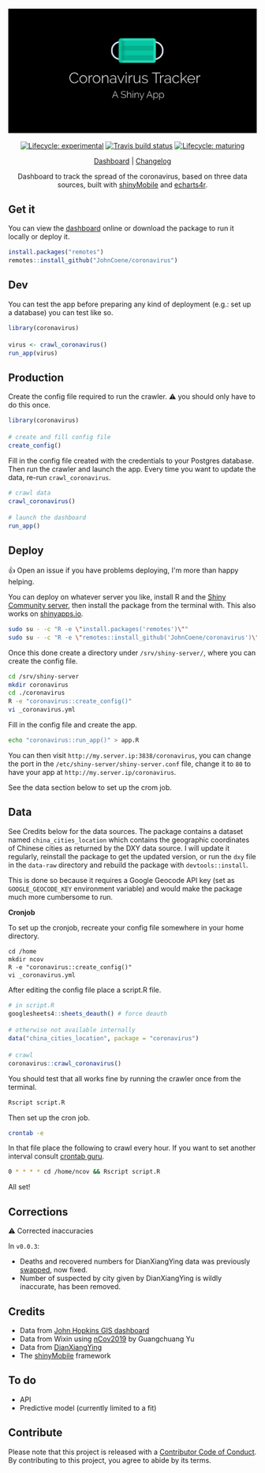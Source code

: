 <div align="center">

![](/inst/app/www/coronavirus.png)

<!-- badges: start -->
[![Lifecycle: experimental](https://img.shields.io/badge/lifecycle-experimental-orange.svg)](https://www.tidyverse.org/lifecycle/#experimental)
[![Travis build status](https://travis-ci.org/JohnCoene/coronavirus.svg?branch=master)](https://travis-ci.org/JohnCoene/coronavirus)
[![Lifecycle: maturing](https://img.shields.io/badge/lifecycle-maturing-blue.svg)](https://www.tidyverse.org/lifecycle/#maturing)
<!-- badges: end -->

[Dashboard](https://shiny.john-coene.com/coronavirus) | [Changelog](NEWS.md) 

Dashboard to track the spread of the coronavirus, based on three data sources, built with [shinyMobile](https://rinterface.github.io/shinyMobile/) and [echarts4r](https://echarts4r.john-coene.com/).

</div>

## Get it

You can view the [dashboard](https://shiny.john-coene.com/coronavirus) online or download the package to run it locally or deploy it.

``` r
install.packages("remotes")
remotes::install_github("JohnCoene/coronavirus")
```

## Dev

You can test the app before preparing any kind of deployment (e.g.: set up a database) you can test like so.

```r
library(coronavirus)

virus <- crawl_coronavirus()
run_app(virus)
```

## Production

Create the config file required to run the crawler. :warning: you should only have to do this once.

``` r
library(coronavirus)

# create and fill config file
create_config()
```

Fill in the config file created with the credentials to your Postgres database. Then run the crawler and launch the app. Every time you want to update the data, re-run `crawl_coronavirus`.

```r
# crawl data
crawl_coronavirus()

# launch the dashboard
run_app()
```

## Deploy

:+1: Open an issue if you have problems deploying, I'm more than happy helping.

You can deploy on whatever server you like, install R and the [Shiny Community server](https://rstudio.com/products/shiny/download-server/), then install the package from the terminal with. This also works on [shinyapps.io](https://www.shinyapps.io/).

```bash
sudo su - -c "R -e \"install.packages('remotes')\""
sudo su - -c "R -e \"remotes::install_github('JohnCoene/coronavirus')\""
```

Once this done create a directory under `/srv/shiny-server/`, where you can create the config file.

```bash
cd /srv/shiny-server
mkdir coronavirus
cd ./coronavirus
R -e "coronavirus::create_config()"
vi _coronavirus.yml
```

Fill in the config file and create the app.

```bash
echo "coronavirus::run_app()" > app.R 
```

You can then visit `http://my.server.ip:3838/coronavirus`, you can change the port in the `/etc/shiny-server/shiny-server.conf` file, change it to `80` to have your app at `http://my.server.ip/coronavirus`.

See the data section below to set up the crom job.

## Data

See Credits below for the data sources. The package contains a dataset named `china_cities_location` which contains the geographic coordinates of Chinese cities as returned by the DXY data source. I will update it regularly, reinstall the package to get the updated version, or run the `dxy` file in the `data-raw` directory and rebuild the package with `devtools::install`. 

This is done so because it requires a Google Geocode API key (set as `GOOGLE_GEOCODE_KEY` environment variable) and would make the package much more cumbersome to run.

**Cronjob**

To set up the cronjob, recreate your config file somewhere in your home directory.

```
cd /home
mkdir ncov
R -e "coronavirus::create_config()"
vi _coronavirus.yml
```

After editing the config file place a script.R file.

```r
# in script.R
googlesheets4::sheets_deauth() # force deauth 

# otherwise not available internally
data("china_cities_location", package = "coronavirus")

# crawl
coronavirus::crawl_coronavirus()
```

You should test that all works fine by running the crawler once from the terminal.

```bash
Rscript script.R
```

Then set up the cron job.

```bash
crontab -e
```

In that file place the following to crawl every hour. If you want to set another interval consult [crontab guru](https://crontab.guru/).

```bash
0 * * * * cd /home/ncov && Rscript script.R
```

All set!

## Corrections

:warning: Corrected inaccuracies

In `v0.0.3`:

- Deaths and recovered numbers for DianXiangYing data was previously [swapped](https://github.com/JohnCoene/coronavirus/issues/2), now fixed.
- Number of suspected by city given by DianXiangYing is wildly inaccurate, has been removed.

## Credits

- Data from [John Hopkins GIS dashboard](https://gisanddata.maps.arcgis.com/apps/opsdashboard/index.html#/bda7594740fd40299423467b48e9ecf6)
- Data from Wixin using [nCov2019](https://github.com/GuangchuangYu/nCov2019) by Guangchuang Yu
- Data from [DianXiangYing](https://ncov.dxy.cn/ncovh5/view/pneumonia)
- The [shinyMobile](https://github.com/RinteRface/shinyMobile) framework

## To do

- API
- Predictive model (currently limited to a fit)

## Contribute

Please note that this project is released with a [Contributor Code of Conduct](CODE_OF_CONDUCT.md). By contributing to this project, you agree to abide by its terms.
